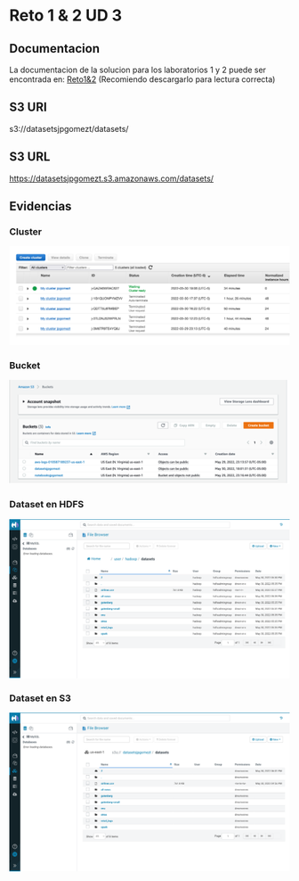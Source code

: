 # Reto 1 & 2 UD 3

## Documentacion

La documentacion de la solucion para los laboratorios 1 y 2 puede ser encontrada en: [Reto1&2](https://github.com/jpgomezt/UD3-Labs/blob/master/Reto1%262.pdf) (Recomiendo descargarlo para lectura correcta)

## S3 URI

s3://datasetsjpgomezt/datasets/

## S3 URL

https://datasetsjpgomezt.s3.amazonaws.com/datasets/

## Evidencias

### Cluster
![Cluster](https://github.com/jpgomezt/UD3-Labs/blob/master/Evidencias-Cluster.png)

### Bucket
![Cluster](https://github.com/jpgomezt/UD3-Labs/blob/master/Evidencias-Buckets.png)

### Dataset en HDFS
![Cluster](https://github.com/jpgomezt/UD3-Labs/blob/master/Evidencias-HDFS.png)

### Dataset en S3
![Cluster](https://github.com/jpgomezt/UD3-Labs/blob/master/Evidencias-S3.png)
